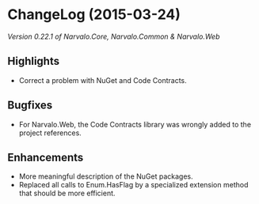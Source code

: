 ChangeLog (2015-03-24)
======================

_Version 0.22.1 of Narvalo.Core, Narvalo.Common & Narvalo.Web_

## Highlights
- Correct a problem with NuGet and Code Contracts.

## Bugfixes
- For Narvalo.Web, the Code Contracts library was wrongly added to the project references.

## Enhancements
- More meaningful description of the NuGet packages.
- Replaced all calls to Enum.HasFlag by a specialized extension method that
  should be more efficient.
